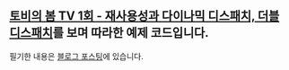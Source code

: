 ## [토비의 봄 TV 1회 - 재사용성과 다이나믹 디스패치, 더블 디스패치](https://www.youtube.com/watch?v=s-tXAHub6vg)를 보며 따라한 예제 코드입니다.

필기한 내용은 [블로그 포스팅](https://coco-log.tistory.com/119?category=910694)에 있습니다.